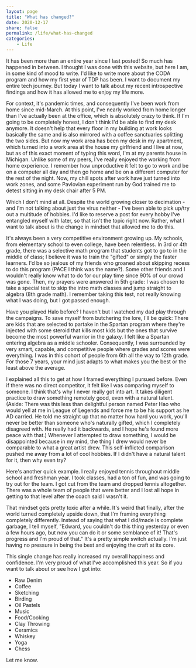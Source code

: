 ```yaml
---
layout: page
title: "What has changed?"
date: 2020-12-17
share: false
permalink: /life/what-has-changed
categories:
    - Life
---
```


It has been more than an entire year since I last posted! So much has happened in between. I thought I was done with this website, but here I am, in some kind of mood to write. I'd like to write more about the CODA program and how my first year of TDP has been. I want to document my entire tech journey. But today I want to talk about my recent introspective findings and how it has allowed me to enjoy my life more. 

For context, it's pandemic times, and consequently I've been work from home since mid-March. At this point, I've nearly worked from home longer than I've actually been at the office, which is absolutely crazy to think. If I'm going to be completely honest, I don't think I'd be able to find my desk anymore. It doesn't help that every floor in my building at work looks basically the same and is also mirrored with a coffee sanctuaries splitting the two sides. But now my work area has been my desk in my apartment, which turned into a work area at the house my girlfriend and I live at now, but as of this exact moment of typing this word, I'm at my parents house in Michigan. Unlike some of my peers, I've really enjoyed the working from home experience. I remember how unproductive it felt to go to work and be on a computer all day and then go home and be on a different computer for the rest of the night. Now, my chill spots after work have just turned into work zones, and some Pavlovian experiment run by God trained me to detest sitting in my desk chair after 5 PM. 

Which I don't mind at all. Despite the world growing closer to decimation - and I'm not talking about just the virus neither - I've been able to pick up/try out a multitude of hobbies. I'd like to reserve a post for every hobby I've entangled myself with later, so that isn't the topic right now. Rather, what I want to talk about is the change in mindset that allowed me to do this.

It's always been a very competitive environment growing up. My schools, from elementary school to even college, have been relentless. In 3rd or 4th grade, there was a selective math program that students got to go to in the middle of class; I believe it was to train the "gifted" or simply the faster learners. I'd be so jealous of my friends who groaned about skipping recess to do this program (PACE I think was the name?). Some other friends and I wouldn't really know what to do for our play time since 90% of our crowd was gone. Then, my prayers were answered in 5th grade: I was chosen to take a special test to skip the intro math classes and jump straight to algebra (8th grade math). I remember taking this test, not really knowing what I was doing, but I got passed enough.

Have you played Halo before? I haven't but I watched my dad play through the campaigns. To save myself from butchering the lore, I'll be quick: There are kids that are selected to partake in the Spartan program where they're injected with some steroid that kills most kids but the ones that survive become the most powerful warrior in the galaxy. I felt like a Spartan entering algebra as a middle schooler. Consequently, I was surrounded by very smart, capable, and competitive people where grades and scores were everything. I was in this cohort of people from 6th all the way to 12th grade. For those 7 years, your mind just adapts to what makes you the best or the least above the average.

I explained all this to get at how I framed everything I pursued before. Even if there was no direct competitor, it felt like I was comparing myself to someone. I think that's why I never really got into art. It takes diligent practice to draw something remotely good, even with a natural talent. (Aside: There was this less than delightful person named Peter Hao who would yell at me in League of Legends and force me to be his support as he AD carried. He told me straight up that no matter how hard you work, you'll never be better than someone who's naturally gifted, which I completely disagreed with. He really had it backwards, and I hope he's found more peace with that.) Whenever I attempted to draw something, I would be disappointed because in my mind, the thing I drew would never be comparable to what a great artist drew. This self-inflicted comparison pushed me away from a lot of cool hobbies. If I didn't have a natural talent for it, then why even try? 

Here's another quick example. I really enjoyed tennis throughout middle school and freshman year. I took classes, had a ton of fun, and was going to try out for the team. I got cut from the team and dropped tennis altogether. There was a whole team of people that were better and I lost all hope in getting to that level after the coach said I wasn't it. 

That mindset gets pretty toxic after a while. It's weird that finally, after the world turned completely upside down, that I'm framing everything completely differently. Instead of saying that what I did/made is complete garbage, I tell myself, "Edward, you couldn't do this thing yesterday or even a few hours ago, but now you can do it or some semblance of it! That's progress and I'm proud of that." It's a pretty simple switch actually. I'm just having no pressure in being the best and enjoying the craft at its core. 

This single change has really increased my overall happiness and confidence. I'm very proud of what I've accomplished this year. So if you want to talk about or see how I got into:

- Raw Denim
- Coffee
- Sketching
- Birding
- Oil Pastels
- Music
- Food/Cooking
- Clay Throwing
- Ceramics
- Whiskey
- Yoga
- Chess

Let me know.
